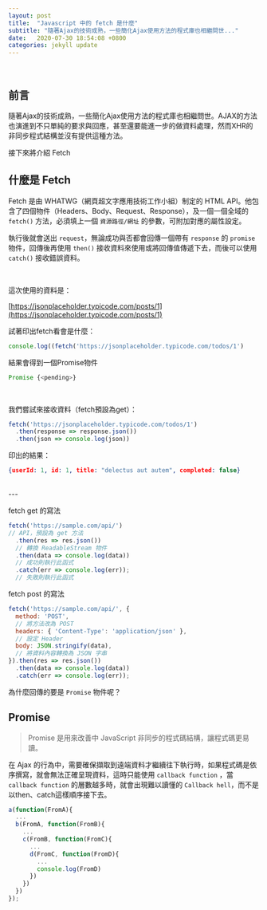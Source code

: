 ```yaml
---
layout: post
title:  "Javascript 中的 fetch 是什麼"
subtitle: "隨著Ajax的技術成熟，一些簡化Ajax使用方法的程式庫也相繼問世..."
date:   2020-07-30 18:54:08 +0800
categories: jekyll update
---
```


<br>

## 前言

隨著Ajax的技術成熟，一些簡化Ajax使用方法的程式庫也相繼問世。AJAX的方法也演進到不只單純的要求與回應，甚至還要能進一步的做資料處理，然而XHR的非同步程式結構並沒有提供這種方法。

接下來將介紹 Fetch

## 什麼是 Fetch

Fetch 是由 WHATWG（網頁超文字應用技術工作小組）制定的 HTML API。他包含了四個物件（Headers、Body、Request、Response），及一個一個全域的 `fetch()` 方法，必須填上一個 `資源路徑/網址` 的參數，可附加對應的屬性設定。

執行後就會送出 `request`，無論成功與否都會回傳一個帶有 `response` 的 `promise` 物件，回傳後再使用 `then()` 接收資料來使用或將回傳值傳遞下去，而後可以使用 `catch()` 接收錯誤資料。

<br>


<div style="display:none">

- Body

- Header

- Request

- Response

- Fetch request 屬性


|屬性|設定|預設|
|:-|:-|:-|
|url|網址，fetch裡第一個參數 ||
|method|發出請求方法 |get|
|headers|headers 相關物件 |{ }|
|mode|cors、no-cors、same-origin、navigate |cors|
|referrer|no-referer、client、某網址 |client|
|credentials|omit、same-origin、include |omit|
|redirect|follow、error、manual |預設 manual|
|cache|default、no-store、reload、no-cache、force-cache |預設 default|
|body |要加到邀求中的內容| |

Response 物件中的 body 屬性提供了一個 ReadableStream 的實體
這個階段我們無法直接讀取資料內容，而 ReadableStream 物件中可用以下對應的方法來取得資料


https://jsonplaceholder.typicode.com/
</div>

這次使用的資料是：

[https://jsonplaceholder.typicode.com/posts/1](https://jsonplaceholder.typicode.com/posts/1)

試著印出fetch看會是什麼：
```js
console.log((fetch('https://jsonplaceholder.typicode.com/todos/1')
```

結果會得到一個Promise物件
```js
Promise {<pending>}
```

<br>

我們嘗試來接收資料（fetch預設為get）：

```js
fetch('https://jsonplaceholder.typicode.com/todos/1')
  .then(response => response.json())
  .then(json => console.log(json))
```

印出的結果：

```json
{userId: 1, id: 1, title: "delectus aut autem", completed: false}
```

<br>
---
<br>

fetch get 的寫法

```js
fetch('https://sample.com/api/')
// API，預設為 get 方法
  .then(res => res.json())
  // 轉換 ReadableStream 物件
  .then(data => console.log(data))
  // 成功則執行此函式
  .catch(err => console.log(err));
  // 失敗則執行此函式
```

fetch post 的寫法

```js
fetch('https://sample.com/api/', {
  method: 'POST',
  // 將方法改為 POST
  headers: { 'Content-Type': 'application/json' },
  // 設定 Header
  body: JSON.stringify(data),
  // 將資料內容轉換為 JSON 字串
}).then(res => res.json())
  .then(data => console.log(data))
  .catch(err => console.log(err));
```

為什麼回傳的要是 `Promise` 物件呢？

## Promise

>Promise 是用來改善中 JavaScript 非同步的程式碼結構，讓程式碼更易讀。

在 Ajax 的行為中，需要確保擷取到遠端資料才繼續往下執行時，如果程式碼是依序撰寫，就會無法正確呈現資料，這時只能使用 `callback function` ，當 `callback function` 的層數越多時，就會出現難以讀懂的 `Callback hell`，而不是以then、catch這樣順序接下去。

```js
a(function(FromA){
  ...
  b(FromA, function(FromB){
    ...
    c(FromB, function(FromC){
      ...
      d(FromC, function(FromD){
        ...
        console.log(FromD)
      })
    })
  })
});
```
